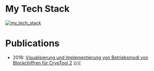 # My Tech Stack
[![my_tech_stack](https://skillicons.dev/icons?i=azure,aws,docker,gcp,git,github,gitlab,gradle,idea,java,js,kotlin,kubernetes,latex,linux,maven,mongodb,mysql,nodejs,postgres,postman,py,spring,ts,vue,&theme=dark)](https://skillicons.dev)

# Publications
- 2018: [Visualisierung und Implementierung von Betriebsmodi von Blockchiffren für CrypTool 2](https://www.cryptool.org/assets/ctp/documents/BA_Versteeg.pdf) :de:
